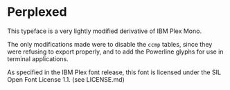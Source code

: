 # Perplexed

This typeface is a very lightly modified derivative of IBM Plex Mono.

The only modifications made were to disable the `ccmp` tables, since
they were refusing to export properly, and to add the Powerline
glyphs for use in terminal applications.

As specified in the IBM Plex font release, this font is licensed under
the SIL Open Font License 1.1.  (see LICENSE.md)

